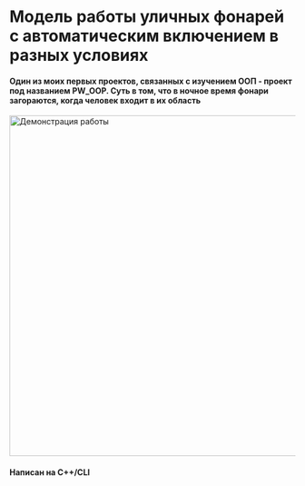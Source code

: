 # Модель работы уличных фонарей с автоматическим включением в разных условиях
<h4>Один из моих первых проектов, связанных с изучением ООП - проект под названием PW_OOP.
  Суть в том, что в ночное время фонари загораются, когда человек входит в их область</h4>
<img src="GifsAndImages/LamppostWork.gif" width="600" alt="Демонстрация работы"/>
<h4>Написан на C++/CLI</h4>

